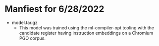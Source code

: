 # Manfiest for 6/28/2022

* model.tar.gz
    * This model was trained using the ml-compiler-opt tooling with the candidate register having instruction embeddings on a Chromium PGO corpus.
